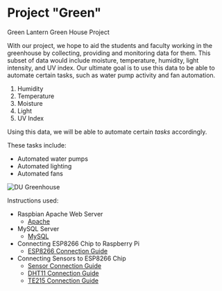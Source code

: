 # Project "Green"

Green Lantern Green House Project

With our project, we hope to aid the students and faculty working in the greenhouse by collecting, providing and monitoring data for them. This subset of data would include moisture, temperature, humidity, light intensity, and UV index. Our ultimate goal is to use this data to be able to automate certain tasks, such as water pump activity and fan automation. 
1. Humidity
2. Temperature
3. Moisture
4. Light
5. UV Index

Using this data, we will be able to automate certain *tasks* accordingly.

These tasks include:
* Automated water pumps
* Automated lighting
* Automated fans

![DU Greenhouse](http://newsroom.dom.edu/sites/newsroom.dom.edu/files/styles/large/public/kaleys.jpg?itok=Kj-7vdjN)

Instructions used:

* Raspbian Apache Web Server
  * [Apache](https://www.raspberrypi.org/documentation/remote-access/web-server/apache.md)
* MySQL Server
  * [MySQL](https://www.stewright.me/2014/06/tutorial-install-mysql-server-on-raspberry-pi/)
* Connecting ESP8266 Chip to Raspberry Pi
  * [ESP8266 Connection Guide](https://openhomeautomation.net/connect-esp8266-raspberry-pi)
* Connecting Sensors to ESP8266 Chip
  * [Sensor Connection Guide](https://www.losant.com/blog/getting-started-with-the-esp8266-and-dht22-sensor)
  * [DHT11 Connection Guide](http://www.instructables.com/id/Interface-DHT11-Humidity-Sensor-Using-NodeMCU/)
  * [TE215 Connection Guide](https://www.youtube.com/watch?v=9TD6mOyowcg)

